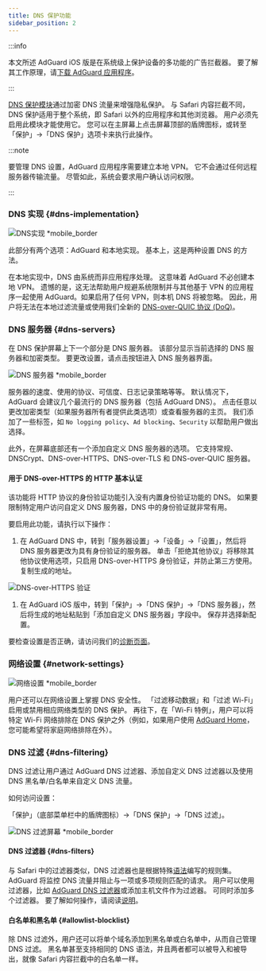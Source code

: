 ```yaml
---
title: DNS 保护功能
sidebar_position: 2
---
```


:::info

本文所述 AdGuard iOS 版是在系统级上保护设备的多功能的广告拦截器。 要了解其工作原理，请[下载 AdGuard 应用程序](https://agrd.io/download-kb-adblock)。

:::

[DNS 保护模块](https://adguard-dns.io/kb/general/dns-filtering/)通过加密 DNS 流量来增强隐私保护。 与 Safari 内容拦截不同，DNS 保护适用于整个系统，即 Safari 以外的应用程序和其他浏览器。 用户必须先启用此模块才能使用它。 您可以在主屏幕上点击屏幕顶部的盾牌图标，或转至「保护」→「DNS 保护」选项卡来执行此操作。

:::note

要管理 DNS 设置，AdGuard 应用程序需要建立本地 VPN。 它不会通过任何远程服务器传输流量。 尽管如此，系统会要求用户确认访问权限。

:::

### DNS 实现 {#dns-implementation}

![DNS实现 \*mobile\_border](https://cdn.adtidy.org/public/Adguard/kb/iOS/features/implementation_en.jpeg)

此部分有两个选项：AdGuard 和本地实现。 基本上，这是两种设置 DNS 的方法。

在本地实现中，DNS 由系统而非应用程序处理。 这意味着 AdGuard 不必创建本地 VPN。 遗憾的是，这无法帮助用户规避系统限制并与其他基于 VPN 的应用程序一起使用 AdGuard。如果启用了任何 VPN，则本机 DNS 将被忽略。 因此，用户将无法在本地过滤流量或使用我们全新的 [DNS-over-QUIC 协议 (DoQ)](https://adguard.com/zh_cn/blog/dns-over-quic.html)。

### DNS 服务器 {#dns-servers}

在 DNS 保护屏幕上下一个部分是 DNS 服务器。 该部分显示当前选择的 DNS 服务器和加密类型。 要更改设置，请点击按钮进入 DNS 服务器界面。

![DNS 服务器 \*mobile\_border](https://cdn.adtidy.org/public/Adguard/kb/iOS/features/dns_server_en.jpeg)

服务器的速度、使用的协议、可信度、日志记录策略等等。 默认情况下，AdGuard 会建议几个最流行的 DNS 服务器（包括 AdGuard DNS）。 点击任意以更改加密类型（如果服务器所有者提供此类选项）或查看服务器的主页。 我们添加了一些标签，如 `No logging policy`、`Ad blocking`、`Security` 以帮助用户做出选择。

此外，在屏幕底部还有一个添加自定义 DNS 服务器的选项。 它支持常规、DNSCrypt、DNS-over-HTTPS、DNS-over-TLS 和 DNS-over-QUIC 服务器。

#### 用于 DNS-over-HTTPS 的 HTTP 基本认证

该功能将 HTTP 协议的身份验证功能引入没有内置身份验证功能的 DNS。 如果要限制特定用户访问自定义 DNS 服务器，DNS 中的身份验证就非常有用。

要启用此功能，请执行以下操作：

1. 在 AdGuard DNS 中，转到「服务器设置」→「设备」→「设置」，然后将 DNS 服务器更改为具有身份验证的服务器。 单击「拒绝其他协议」将移除其他协议使用选项，只启用 DNS-over-HTTPS 身份验证，并防止第三方使用。 复制生成的地址。

![DNS-over-HTTPS 验证](https://cdn.adtidy.org/content/release_notes/dns/v2-7/http-auth/http-auth-en.png)

1. 在 AdGuard iOS 版中，转到「保护」→「DNS 保护」→「DNS 服务器」，然后将生成的地址粘贴到「添加自定义 DNS 服务器」字段中。 保存并选择新配置。

要检查设置是否正确，请访问我们的[诊断页面](https://adguard.com/en/test.html)。

### 网络设置 {#network-settings}

![网络设置 \*mobile\_border](https://cdn.adtidy.org/public/Adguard/kb/iOS/features/network_settings_en.jpeg)

用户还可以在网络设置上掌握 DNS 安全性。 「过滤移动数据」和「过滤 Wi-Fi」启用或禁用相应网络类型的 DNS 保护。 再往下，在「Wi-Fi 特例」，用户可以将特定 Wi-Fi 网络排除在 DNS 保护之外（例如，如果用户使用 [AdGuard Home](https://adguard.com/adguard-home/overview.html)，您可能希望将家庭网络排除在外）。

### DNS 过滤 {#dns-filtering}

DNS 过滤让用户通过 AdGuard DNS 过滤器、添加自定义 DNS 过滤器以及使用 DNS 黑名单/白名单来自定义 DNS 流量。

如何访问设置：

「保护」（底部菜单栏中的盾牌图标）→「DNS 保护」→「DNS 过滤」。

![DNS 过滤屏幕 \*mobile\_border](https://cdn.adtidy.org/public/Adguard/kb/iOS/features/dns_filtering_en.jpeg)

#### DNS 过滤器 {#dns-filters}

与 Safari 中的过滤器类似，DNS 过滤器也是根据特殊[语法](https://adguard-dns.io/kb/general/dns-filtering-syntax/)编写的规则集。 AdGuard 将监控 DNS 流量并阻止与一项或多项规则匹配的请求。 用户可以使用过滤器，比如 [AdGuard DNS 过滤器](https://github.com/AdguardTeam/AdguardSDNSFilter)或添加主机文件作为过滤器。 可同时添加多个过滤器。 要了解如何操作，请阅读[说明](adguard-for-ios/solving-problems/system-wide-filtering)。

#### 白名单和黑名单 {#allowlist-blocklist}

除 DNS 过滤外，用户还可以将单个域名添加到黑名单或白名单中，从而自己管理 DNS 过滤。 黑名单甚至支持相同的 DNS 语法，并且两者都可以被导入和被导出，就像 Safari 内容拦截中的白名单一样。
